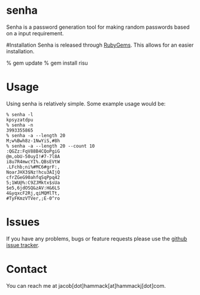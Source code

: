 # senha

Senha is a password generation tool for making random passwords based on a input requirement.

#Installation
Senha is released through [RubyGems](http://www.rubygems.org). This allows for an easier installation.

  % gem update
  % gem install risu

# Usage

Using senha is relatively simple. Some example usage would be:

	% senha -l
	kpsyzatdpu
	% senha -n
	3993355865
	% senha -a --length 20
	M;w%Bwh8z-1NwYiS,#8h
	% senha -a --length 20 --count 10
	:QGZz:FqV88B4CQoPgiG
	@m,obU-50uyI!#7-7l8A
	i8u7R4mwcYI%.QBsEVtW
	.LFchb;ni%#MC6#grF:,
	NoarJHX3$Nz!hcu3AIjQ
	cfrZGeG90ahfqSqPpq42
	5;1WU@%:C9ZJMktx$sUa
	$e5,6jdOSQ&zAV:H&6LS
	4&yqxcF2Rj,qiMQMlTt,
	#TyFKmzVTVer,;E-0^ro

# Issues
If you have any problems, bugs or feature requests please use the [github issue tracker](http://github.com/hammackj/senha/issues).

# Contact
You can reach me at jacob[dot]hammack[at]hammackj[dot]com.
